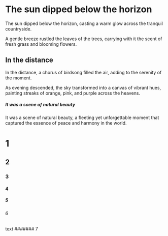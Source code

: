 # The sun dipped below the horizon

The sun dipped below the horizon, casting a warm glow across the tranquil countryside.

A gentle breeze rustled the leaves of the trees, carrying with it the scent of fresh grass and blooming flowers.

## In the distance

In the distance, a chorus of birdsong filled the air, adding to the serenity of the moment.

As evening descended, the sky transformed into a canvas of vibrant hues, painting streaks of orange, pink, and purple across the heavens.

##### It was a scene of natural beauty

It was a scene of natural beauty, a fleeting yet unforgettable moment that captured the essence of peace and harmony in the world.


# 1
## 2
### 3
#### 4
##### 5
###### 6
text ####### 7
